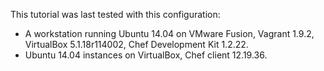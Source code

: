 This tutorial was last tested with this configuration:

* A workstation running Ubuntu 14.04 on VMware Fusion, Vagrant 1.9.2, VirtualBox 5.1.18r114002, Chef Development Kit 1.2.22.
* Ubuntu 14.04 instances on VirtualBox, Chef client 12.19.36.
